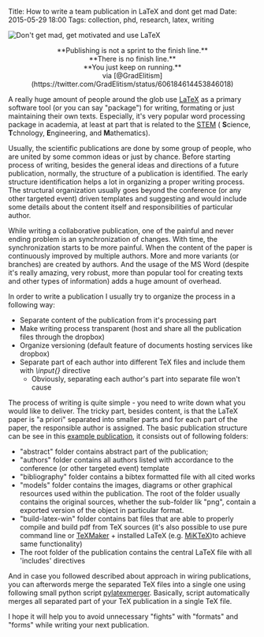 Title: How to write a team publication in LaTeX and dont get mad
Date: 2015-05-29 18:00
Tags: collection, phd, research, latex, writing

![Don't get mad, get motivated and use LaTeX]({filename}../images/random/dont-get-mad-use-latex.png)

<center>
**Publishing is not a sprint to the finish line.** </br>
**There is no finish line.** </br>
**You just keep on running.** </br>
via [@GradElitism](https://twitter.com/GradElitism/status/606184614453846018)
</center>

A really huge amount of people around the glob use [LaTeX](http://www.latex-project.org/) as a primary software tool (or you can say "package") for writing, formating or just maintaining their own texts. Especially, it's very popular word processing package in academia, at least at part that is related to the [STEM](http://en.wikipedia.org/wiki/STEM_fields) ( **S**cience, **T**chnology, **E**ngineering, and **M**athematics).

Usually, the scientific publications are done by some group of people, who are united by some common ideas or just by chance. Before starting process of writing, besides the general ideas and directions of a future publication, normally, the structure of a publication is identified. The early structure identification helps a lot in organizing a proper writing process. The structural organization usually goes beyond the conference (or any other targeted event) driven templates and suggesting and would include some details about the content itself and responsibilities of particular author.

While writing a collaborative publication, one of the painful and never ending problem is an synchronization of changes. With time, the synchronization starts to be more painful. When the content of the paper is continuously improved by multiple authors. More and more variants (or branches) are created by authors. And the usage of the MS Word (despite it's really amazing, very robust, more than popular tool for creating texts and other types of information) adds a huge amount of overhead.

In order to write a publication I usually try to organize the process in a following way:

* Separate content of the publication from it's processing part
* Make writing process transparent (host and share all the publication files through the dropbox)
* Organize versioning (default feature of documents hosting services like dropbox)
* Separate part of each author into different TeX files and include them with *\input{<PATH-TO-TeX>}* directive
	- Obviously, separating each author's part into separate file won't cause

The process of writing is quite simple - you need to write down what you would like to deliver. The tricky part, besides content, is that the LaTeX paper is "a priori" separated into smaller parts and for each part of the paper, the responsible author is assigned. The basic publication structure can be see in this [example publication](https://github.com/vdmitriyev/pylatexmerger/tree/master/sample-paper), it consists out of following folders:

* "abstract" folder contains abstract part of the publication;
* "authors" folder contains all authors listed with accordance to the conference (or other targeted event) template
* "bibliography" folder contains a bibtex formatted file with all cited works
* "models" folder contains the images, diagrams or other graphical resources used within the publication. The root of the folder usually contains the original sources, whether the sub-folder lik "png", contain a exported version of the object in particular format.
* "build-latex-win" folder contains bat files that are able to properly compile and build pdf from TeX sources (it's also possible to use pure command line or [TeXMaker](http://www.xm1math.net/texmaker/) + installed LaTeX (e.g. [MiKTeX](http://miktex.org/))to achieve same functionality)
* The root folder of the publication contains the central LaTeX file with all 'includes' directives

And in case you followed described about approach in wiring publications, you can afterwords merge the separated TeX files into a single one using following small python script [pylatexmerger](https://github.com/vdmitriyev/pylatexmerger). Basically, script automatically merges all separated part of your TeX publication in a single TeX file.

I hope it will help you to avoid unnecessary "fights" with "formats" and "forms" while writing your next publication.

